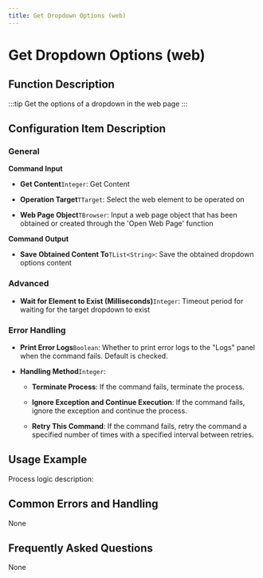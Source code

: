 ```yaml
---
title: Get Dropdown Options (web)
---
```


# Get Dropdown Options (web)

## Function Description

:::tip 
Get the options of a dropdown in the web page
:::

## Configuration Item Description

### General

**Command Input**

- **Get Content**`Integer`: Get Content

- **Operation Target**`TTarget`: Select the web element to be operated on

- **Web Page Object**`TBrowser`: Input a web page object that has been obtained or created through the 'Open Web Page' function


**Command Output**

- **Save Obtained Content To**`TList<String>`: Save the obtained dropdown options content

### Advanced

- **Wait for Element to Exist (Milliseconds)**`Integer`: Timeout period for waiting for the target dropdown to exist


### Error Handling

- **Print Error Logs**`Boolean`: Whether to print error logs to the "Logs" panel when the command fails. Default is checked. 

- **Handling Method**`Integer`:

    - **Terminate Process**: If the command fails, terminate the process.

    - **Ignore Exception and Continue Execution**: If the command fails, ignore the exception and continue the process.

    - **Retry This Command**: If the command fails, retry the command a specified number of times with a specified interval between retries.

## Usage Example

Process logic description:

## Common Errors and Handling

None

## Frequently Asked Questions

None


